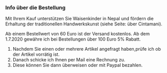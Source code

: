 ﻿### Info über die Bestellung

Mit Ihrem Kauf unterstützen Sie Waisenkinder in Nepal und fördern die Erhaltung der traditionellen Handwerkskunst (siehe Seite: über Cintamani).  

Ab einem Bestellwert von 60 Euro ist der Versand kostenlos. Ab dem 1.7.2020 gewähre ich bei Bestellungen über 100 Euro 5% Rabatt.

1. Nachdem Sie einen oder mehrere Artikel angefragt haben,prüfe ich ob der Artikel vorrätig ist.
2. Danach schicke ich Ihnen per Mail eine Rechnung zu.
3. Diese können Sie dann überweisen oder mit Paypal bezahlen.
